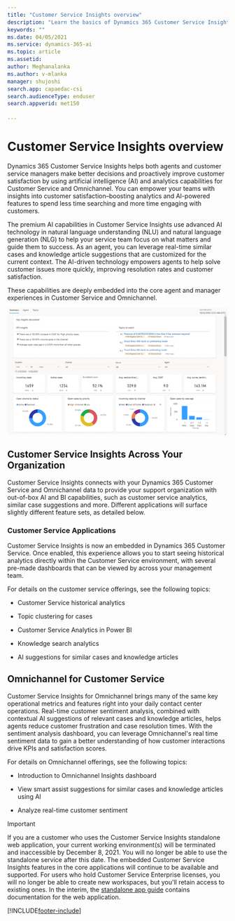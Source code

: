 ```yaml
---
title: "Customer Service Insights overview"
description: "Learn the basics of Dynamics 365 Customer Service Insights."
keywords: ""
ms.date: 04/05/2021
ms.service: dynamics-365-ai
ms.topic: article
ms.assetid: 
author: Meghanalanka 
ms.author: v-mlanka
manager: shujoshi
search.app: capaedac-csi
search.audienceType: enduser
search.appverid: met150

---
```


# Customer Service Insights overview

Dynamics 365 Customer Service Insights helps both agents and customer service managers make better decisions and proactively improve customer satisfaction by using artificial intelligence (AI) and analytics capabilities for Customer Service and Omnichannel. You can empower your teams with insights into customer satisfaction–boosting analytics and AI-powered features to spend less time searching and more time engaging with customers.

The premium AI capabilities in Customer Service Insights use advanced AI technology in natural language understanding (NLU) and natural language generation (NLG) to help your service team focus on what matters and guide them to success. As an agent, you can leverage real-time similar cases and knowledge article suggestions that are customized for the current context. The AI-driven technology empowers agents to help solve customer issues more quickly, improving resolution rates and customer satisfaction.

These capabilities are deeply embedded into the core agent and manager experiences in Customer Service and Omnichannel. 

![Example of KPI summary dashboard](media/summary-dashboard-analytics.png)

## Customer Service Insights Across Your Organization

Customer Service Insights connects with your Dynamics 365 Customer Service and Omnichannel data to provide your support organization with out-of-box AI and BI capabilities, such as customer service analytics, similar case suggestions and more. Different applications will surface slightly different feature sets, as detailed below.

### Customer Service Applications

Customer Service Insights is now an embedded in Dynamics 365 Customer Service. Once enabled, this experience allows you to start seeing historical analytics directly within the Customer Service environment, with several pre-made dashboards that can be viewed by across your management team.

For details on the customer service offerings, see the following topics:

- Customer Service historical analytics

- Topic clustering for cases

- Customer Service Analytics in Power BI

- Knowledge search analytics

- AI suggestions for similar cases and knowledge articles

## Omnichannel for Customer Service

Customer Service Insights for Omnichannel brings many of the same key operational metrics and features right into your daily contact center operations. Real-time customer sentiment analysis, combined with contextual AI suggestions of relevant cases and knowledge articles, helps agents reduce customer frustration and case resolution times. With the sentiment analysis dashboard, you can leverage Omnichannel's real time sentiment data to gain a better understanding of how customer interactions drive KPIs and satisfaction scores.

For details on Omnichannel offerings, see the following topics:

- Introduction to Omnichannel Insights dashboard

- View smart assist suggestions for similar cases and knowledge articles using AI

- Analyze real-time customer sentiment

> [!Important]
> If you are a customer who uses the Customer Service Insights standalone web application, your current working environment(s) will be terminated and inaccessible by December 8, 2021. You will no longer be able to use the standalone service after this date. The embedded Customer Service Insights features in the core applications will continue to be available and supported. For users who hold Customer Service Enterprise licenses, you will no longer be able to create new workspaces, but you'll retain access to existing ones. In the interim, the [standalone app guide](quickstart.md) contains documentation for the web application.


[!INCLUDE[footer-include](../includes/footer-banner.md)]
